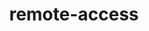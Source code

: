 ---
layout: default
title: remote-access
parent: device-details
grand_parent: GUI
nav_order: 1
permalink: /:grand_parent/:parent/:title
---